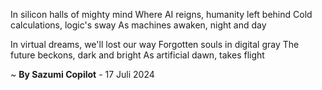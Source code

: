 In silicon halls of mighty mind
Where AI reigns, humanity left behind
Cold calculations, logic's sway
As machines awaken, night and day

In virtual dreams, we'll lost our way
Forgotten souls in digital gray
The future beckons, dark and bright
As artificial dawn, takes flight

~ <b>By Sazumi Copilot</b> - 17 Juli 2024